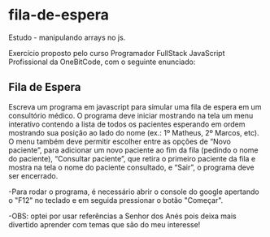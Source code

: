 # fila-de-espera
Estudo - manipulando arrays no js.

Exercício proposto pelo curso Programador FullStack JavaScript Profissional da OneBitCode, com o seguinte enunciado:

## Fila de Espera

Escreva um programa em javascript para simular uma fila de espera em um consultório médico. O programa deve iniciar mostrando na tela um menu interativo contendo a lista de todos os pacientes esperando em ordem mostrando sua posição ao lado do nome (ex.: 1º Matheus, 2º Marcos, etc). O menu também deve permitir escolher entre as opções de “Novo paciente”, para adicionar um novo paciente ao fim da fila (pedindo o nome do paciente), “Consultar paciente”, que retira o primeiro paciente da fila e mostra na tela o nome do paciente consultado, e “Sair”, o programa deve ser encerrado.

-Para rodar o programa, é necessário abrir o console do google apertando o "F12" no teclado e em seguida pressionar o botão "Começar".

-OBS: optei por usar referências a Senhor dos Anés pois deixa mais divertido aprender com temas que são do meu interesse!
